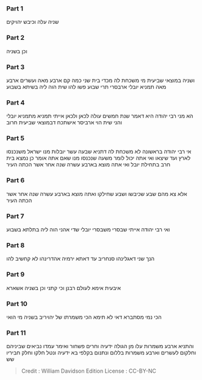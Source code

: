 
### Part 1
שניה עלה וכיבש יהויקים

### Part 2
וכן בשניה

### Part 3
ושניה במוצאי שביעית מי משכחת לה מכדי בית שני כמה קם ארבע מאה ועשרים ארבע מאה תמניא יובלי ארבסרי תרי שבוע פשו להו שית הוה ליה בשיתא בשבוע

### Part 4
הא מני רבי יהודה היא דאמר שנת חמשים עולה לכאן ולכאן אייתי תמניא מתמניא יובלי והני שית הוי ארביסר אישתכח דבמוצאי שביעית חרוב

### Part 5
אי רבי יהודה בראשונה לא משכחת לה דתניא שבעה עשר יובלות מנו ישראל משנכנסו לארץ ועד שיצאו ואי אתה יכול לומר משעה שנכנסו מנו שאם אתה אומר כן נמצא בית חרב בתחילת יובל ואי אתה מוצא בארבע עשרה שנה אחר אשר הכתה העיר

### Part 6
אלא צא מהם שבע שכיבשו ושבע שחילקו ואתה מוצא בארבע עשרה שנה אחר אשר הכתה העיר

### Part 7
ואי רבי יהודה אייתי שבסרי משבסרי יובלי שדי אהני הוה ליה בתלתא בשבוע

### Part 8
הנך שני דאגלינהו סנחריב עד דאתא ירמיה אהדרינהו לא קחשיב להו

### Part 9
איבעית אימא לעולם רבנן וכי קתני וכן בשניה אשארא

### Part 10
הכי נמי מסתברא דאי לא תימא הכי משמרתו של יהויריב בשניה מי הואי

### Part 11
והתניא ארבע משמרות עלו מן הגולה ידעיה וחרים פשחור ואימר עמדו נביאים שביניהם וחלקום לעשרים וארבע משמרות בללום ונתנום בקלפי בא ידעיה ונטל חלקו וחלק חביריו שש

>Credit : William Davidson Edition
>License : CC-BY-NC